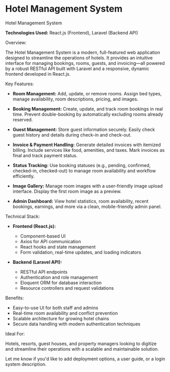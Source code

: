 # Hotel Management System

Hotel Management System

**Technologies Used:** React.js (Frontend), Laravel (Backend API)

Overview:

The Hotel Management System is a modern, full-featured web application designed to streamline the operations of hotels. It provides an intuitive interface for managing bookings, rooms, guests, and invoicing—all powered by a robust RESTful API built with Laravel and a responsive, dynamic frontend developed in React.js.

Key Features:

* **Room Management:**
  Add, update, or remove rooms. Assign bed types, manage availability, room descriptions, pricing, and images.

* **Booking Management:**
  Create, update, and track room bookings in real time. Prevent double-booking by automatically excluding rooms already reserved.

* **Guest Management:**
  Store guest information securely. Easily check guest history and details during check-in and check-out.

* **Invoice & Payment Handling:**
  Generate detailed invoices with itemized billing. Include services like food, amenities, and taxes. Mark invoices as final and track payment status.

* **Status Tracking:**
  Use booking statuses (e.g., pending, confirmed, checked-in, checked-out) to manage room availability and workflow efficiently.

* **Image Gallery:**
  Manage room images with a user-friendly image upload interface. Display the first room image as a preview.

* **Admin Dashboard:**
  View hotel statistics, room availability, recent bookings, earnings, and more via a clean, mobile-friendly admin panel.

Technical Stack:

* **Frontend (React.js):**

  * Component-based UI
  * Axios for API communication
  * React hooks and state management
  * Form validation, real-time updates, and loading indicators

* **Backend (Laravel API):**

  * RESTful API endpoints
  * Authentication and role management
  * Eloquent ORM for database interaction
  * Resource controllers and request validations

Benefits:

* Easy-to-use UI for both staff and admins
* Real-time room availability and conflict prevention
* Scalable architecture for growing hotel chains
* Secure data handling with modern authentication techniques

Ideal For:

Hotels, resorts, guest houses, and property managers looking to digitize and streamline their operations with a scalable and maintainable solution.

Let me know if you'd like to add deployment options, a user guide, or a login system description.

